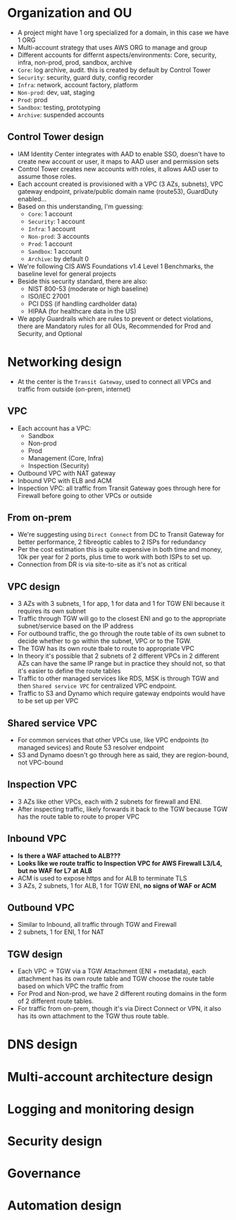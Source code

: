# Organization and OU
- A project might have 1 org specialized for a domain, in this case we have 1 ORG
- Multi-account strategy that uses AWS ORG to manage and group
- Different accounts for differnt aspects/environments: Core, security, infra, non-prod, prod, sandbox, archive
- `Core`: log archive, audit. this is created by default by Control Tower
- `Security`: security, guard duty, config recorder
- `Infra`: network, account factory, platform
- `Non-prod`: dev, uat, staging
- `Prod`: prod
- `Sandbox`: testing, prototyping
- `Archive`: suspended accounts
## Control Tower design
- IAM Identity Center integrates with AAD to enable SSO, doesn't have to create new account or user, it maps to AAD user and permission sets
- Control Tower creates new accounts with roles, it allows AAD user to assume those roles.
- Each account created is provisioned with a VPC (3 AZs, subnets), VPC gateway endpoint, private/public domain name (route53), GuardDuty enabled...
- Based on this understanding, I'm guessing:
    - `Core`: 1 account
    - `Security`: 1 account
    - `Infra`: 1 account
    - `Non-prod`: 3 accounts
    - `Prod`: 1 account
    - `Sandbox`: 1 account
    - `Archive`: by default 0
- We're following CIS AWS Foundations v1.4 Level 1 Benchmarks, the baseline level for general projects
- Beside this security standard, there are also:
    - NIST 800-53 (moderate or high baseline)
    - ISO/IEC 27001
    - PCI DSS (if handling cardholder data)
    - HIPAA (for healthcare data in the US)
- We apply Guardrails which are rules to prevent or detect violations, there are Mandatory rules for all OUs, Recommended for Prod and Security, and Optional
# Networking design
- At the center is the `Transit Gateway`, used to connect all VPCs and traffic from outside (on-prem, internet)
## VPC
- Each account has a VPC:
    - Sandbox
    - Non-prod
    - Prod
    - Management (Core, Infra)
    - Inspection (Security)
- Outbound VPC with NAT gateway
- Inbound VPC with ELB and ACM
- Inspection VPC: all traffic from Transit Gateway goes through here for Firewall before going to other VPCs or outside
## From on-prem
- We're suggesting using `Direct Connect` from DC to Transit Gateway for better performance, 2 fibreoptic cables to 2 ISPs for redundancy 
- Per the cost estimation this is quite expensive in both time and money, 10k per year for 2 ports, plus time to work with both ISPs to set up.
- Connection from DR is via site-to-site as it's not as critical
## VPC design
- 3 AZs with 3 subnets, 1 for app, 1 for data and 1 for TGW ENI because it requires its own subnet
- Traffic through TGW will go to the closest ENI and go to the appropriate subnet/service based on the IP address
- For outbound traffic, the go through the route table of its own subnet to decide whether to go within the subnet, VPC or to the TGW.
- The TGW has its own route tbale to route to appropriate VPC
- In theory it's possible that 2 subnets of 2 different VPCs in 2 different AZs can have the same IP range but in practice they should not, so that it's easier to define the route tables
- Traffic to other managed services like RDS, MSK is through TGW and then `Shared service VPC` for centralized VPC endpoint.
- Traffic to S3 and Dynamo which require gateway endpoints would have to be set up per VPC
## Shared service VPC
- For common services that other VPCs use, like VPC endpoints (to managed sevices) and Route 53 resolver endpoint
- S3 and Dynamo doesn't go through here as said, they are region-bound, not VPC-bound

## Inspection VPC
- 3 AZs like other VPCs, each with 2 subnets for firewall and ENI.
- After inspecting traffic, likely forwards it back to the TGW because TGW has the route table to route to proper VPC

## Inbound VPC
- **Is there a WAF attached to ALB???**
- **Looks like we route traffic to Inspection VPC for AWS Firewall L3/L4, but no WAF for L7 at ALB**
- ACM is used to expose https and for ALB to terminate TLS
- 3 AZs, 2 subnets, 1 for ALB, 1 for TGW ENI, **no signs of WAF or ACM**

## Outbound VPC
- Similar to Inbound, all traffic through TGW and Firewall
- 2 subnets, 1 for ENI, 1 for NAT

## TGW design
- Each VPC -> TGW via a TGW Attachment (ENI + metadata), each attachment has its own route table and TGW choose the route table based on which VPC the traffic from
- For Prod and Non-prod, we have 2 different routing domains in the form of 2 different route tables.
- For traffic from on-prem, though it's via Direct Connect or VPN, it also has its own attachment to the TGW thus route table.

# DNS design
# Multi-account architecture design
# Logging and monitoring design
# Security design
# Governance
# Automation design